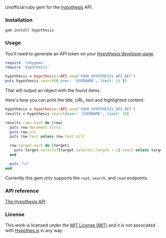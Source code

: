 Unofficial ruby gem for the [hypothesis](https://hypothes.is) API.

### Installation

```gem install hypothesis```

### Usage

You'll need to generate an API token on your [Hypothesis developer page](https://hypothes.is/account/developer).

```ruby
require 'rubygems'
require 'hypothesis'

hypothesis = Hypothesis::API.new('YOUR_HYPOTHESIS_API_KEY')
puts hypothesis.search({ user: 'USERNAME', limit: 10 })

```

That will output an object with the found items. 

Here's how you can print the title, URL, text and highlighted content:

```ruby
hypothesis = Hypothesis::API.new('YOUR_HYPOTHESIS_API_KEY')
results = hypothesis.search(user: 'USERNAME', limit: 10)

results.rows.each do |row|
  puts row.document.title
  puts row.uri
  puts row.text unless row.text.nil?

  row.target.each do |target|
    puts target.selector[target.selector.length - 1].exact unless target.selector.nil?
  end

  puts "\n"
end
```

Currently this gem only supports the `root`, `search`, and `read` endpoints.

### API reference

[The Hypothesis API](https://h.readthedocs.io/en/latest/api/)

### License

This work is licensed under the [MIT License (MIT)](LICENSE) and it is not associated with [Hypothes.is](https://hypothes.is) in any way.

